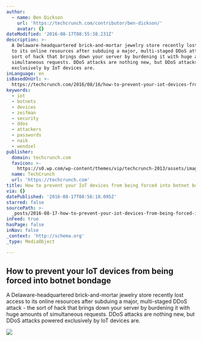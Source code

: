 ```yaml
---
author:
  - name: Ben Dickson
    url: 'https://techcrunch.com/contributor/ben-dickson/'
    avatar: {}
dateModified: '2016-08-17T08:55:38.231Z'
description: >-
  A Delaware-headquartered brick-and-mortar jewelry store recently lost access
  to its online resources after subduing a major, multi-staged DDoS attack - the
  sort of hack that brings down your server by burdening it with huge amounts of
  simultaneous requests. DDoS attacks are nothing new, but DDoS attacks powered
  exclusively by IoT devices are.
inLanguage: en
isBasedOnUrl: >-
  https://techcrunch.com/2016/08/16/how-to-prevent-your-iot-devices-from-being-forced-into-botnet-slavery/
keywords:
  - iot
  - botnets
  - devices
  - zeifman
  - security
  - ddos
  - attackers
  - passwords
  - naik
  - wendzel
publisher:
  domain: techcrunch.com
  favicon: >-
    https://s0.wp.com/wp-content/themes/vip/techcrunch-2013/assets/images/favicon.ico
  name: TechCrunch
  url: 'https://techcrunch.com'
title: How to prevent your IoT devices from being forced into botnet bondage
via: {}
datePublished: '2016-08-17T08:56:18.095Z'
starred: false
sourcePath: >-
  _posts/2016-08-17-how-to-prevent-your-iot-devices-from-being-forced-into-botne.md
inFeed: true
hasPage: false
inNav: false
_context: 'http://schema.org'
_type: MediaObject

---
```

<article style=""><h1>How to prevent your IoT devices from being forced into botnet bondage</h1><p>A Delaware-headquartered brick-and-mortar jewelry store recently lost access to its online resources after subduing a major, multi-staged DDoS attack - the sort of hack that brings down your server by burdening it with huge amounts of simultaneous requests. DDoS attacks are nothing new, but DDoS attacks powered exclusively by IoT devices are.</p><img src="https://tctechcrunch2011.files.wordpress.com/2016/08/gettyimages-660574701.jpg?w=764&amp;h=400&amp;crop=1" /></article>